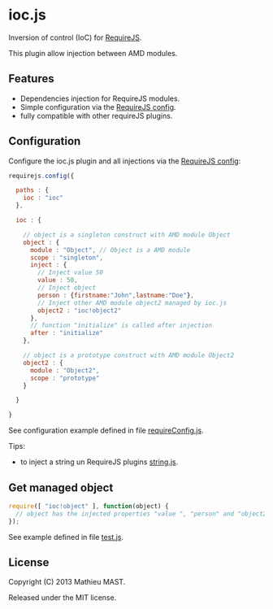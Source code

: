 # ioc.js

Inversion of control (IoC) for [RequireJS](http://requirejs.org/).

This plugin allow injection between AMD modules.

## Features

* Dependencies injection for RequireJS modules.
* Simple configuration via the [RequireJS config](http://requirejs.org/docs/api.html#config).
* fully compatible with other requireJS plugins.

## Configuration

Configure the ioc.js plugin and all injections via the [RequireJS config](http://requirejs.org/docs/api.html#config):

```js
requirejs.config({

  paths : {
    ioc : "ioc"
  },

  ioc : {

    // object is a singleton construct with AMD module Object
    object : {
      module : "Object", // Object is a AMD module
      scope : "singleton",
      inject : {
        // Inject value 50
        value : 50,
        // Inject object
        person : {firstname:"John",lastname:"Doe"},
        // Inject other AMD module object2 managed by ioc.js
        object2 : "ioc!object2"
      },
      // function "initialize" is called after injection
      after : "initialize"
    },

    // object is a prototype construct with AMD module Object2
    object2 : {
      module : "Object2",
      scope : "prototype"
    }

  }

}
```


See configuration example defined in file [requireConfig.js](test/requireConfig.js).

Tips:

* to inject a string un RequireJS plugins [string.js](test/est/require-plugins/string.js).

## Get managed object

```js
require([ "ioc!object" ], function(object) {
  // object has the injected properties "value ", "person" and "object2"
});
```

See example defined in file [test.js](test/test.js).

## License

Copyright (C) 2013 Mathieu MAST.

Released under the MIT license.

